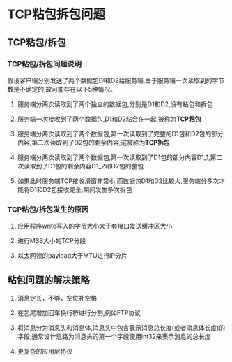 # TCP粘包拆包问题

## TCP粘包/拆包

### TCP粘包/拆包问题说明

假设客户端分别发送了两个数据包Dl和D2给服务端,由于服务端一次读取到的字节数是不确定的,故可能存在以下5种情况。

1. 服务端分两次读取到了两个独立的数据包,分别是D1和D2,没有粘包和拆包

2. 服务端一次接收到了两个数据包,D1和D2粘合在一起,被称为**TCP粘包**

3. 服务端分两次读取到了两个数据包,第一次读取到了完整的D1包和D2包的部分内容,第二次读取到了D2包的剩余内容,这被称为**TCP拆包**

4. 服务端分两次读取到了两个数据包,第一次读取到了D1包的部分内容D1_1,第二次读取到了D1包的剩余内容D1_2和D2包的整包

5. 如果此时服务端TCP接收滑窗非常小,而数据包D1和D2比较大,服务端分多次才能将D1和D2包接收完全,期间发生多次拆包

### TCP粘包/拆包发生的原因

1. 应用程序write写入的字节大小大于套接口发送缓冲区大小

2. 进行MSS大小的TCP分段

3. 以太网顿的payload大于MTU进行IP分片

## 粘包问题的解决策略

1. 消息定长，不够，空位补空格

2. 在包尾增加回车换行符进行分割,例如FTP协议

3. 将消息分为消息头和消息体,消息头中包含表示消息总长度(或者消息体长度)的字段,通常设计思路为消息头的第一个字段使用int32来表示消息的总长度

4. 更复杂的应用层协议
